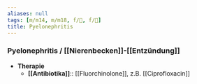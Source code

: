 ```yaml
---
aliases: null
tags: [m/m14, m/m18, f/🍺, f/🍆]
title: Pyelonephritis
---
```

### Pyelonephritis / [[Nierenbecken]]-[[Entzündung]]
- **Therapie**
	- **[[Antibiotika]]**:: [[Fluorchinolone]], z.B. [[Ciprofloxacin]]